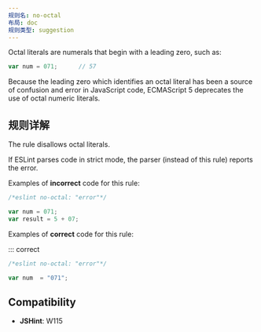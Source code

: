 ```yaml
---
规则名: no-octal
布局: doc
规则类型: suggestion
---
```




Octal literals are numerals that begin with a leading zero, such as:

```js
var num = 071;      // 57
```

Because the leading zero which identifies an octal literal has been a source of confusion and error in JavaScript code, ECMAScript 5 deprecates the use of octal numeric literals.

## 规则详解

The rule disallows octal literals.

If ESLint parses code in strict mode, the parser (instead of this rule) reports the error.

Examples of **incorrect** code for this rule:



```js
/*eslint no-octal: "error"*/

var num = 071;
var result = 5 + 07;
```

Examples of **correct** code for this rule:

::: correct

```js
/*eslint no-octal: "error"*/

var num  = "071";
```

## Compatibility

* **JSHint**: W115
